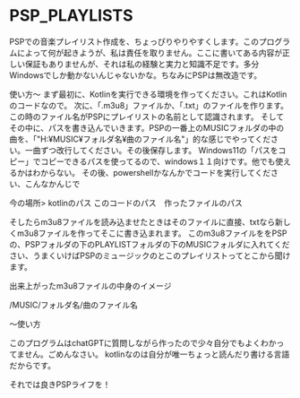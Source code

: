 # PSP_PLAYLISTS
PSPでの音楽プレイリスト作成を、ちょっぴりやりやすくします。このプログラムによって何が起きようが、私は責任を取りません。ここに書いてある内容が正しい保証もありませんが、それは私の経験と実力と知識不足です。多分Windowsでしか動かないんじゃないかな。ちなみにPSPは無改造です。


使い方〜
まず最初に、Kotlinを実行できる環境を作ってください。これはKotlinのコードなので。
次に、「.m3u8」ファイルか、「.txt」のファイルを作ります。この時のファイル名がPSPにプレイリストの名前として認識されます。
そしてその中に、パスを書き込んでいきます。PSPの一番上のMUSICフォルダの中の曲を、「"H:¥MUSIC¥フォルダ名¥曲のファイル名"」的な感じでやってください。一曲ずつ改行してください。その後保存します。
Windows11の「パスをコピー」でコピーできるパスを使ってるので、windows１１向けです。他でも使えるかはわからない。
その後、powershellかなんかでコードを実行してください、こんなかんじで

今の場所> kotlinのパス このコードのパス　作ったファイルのパス

そしたらm3u8ファイルを読み込ませたときはそのファイルに直接、txtなら新しくm3u8ファイルを作ってそこに書き込まれます。
このm3u8ファイルををPSPの、PSPフォルダの下のPLAYLISTフォルダの下のMUSICフォルダに入れてください、うまくいけばPSPのミュージックのとこのプレイリストってとこから聞けます。

出来上がったm3u8ファイルの中身のイメージ

/MUSIC/フォルダ名/曲のファイル名



〜使い方

このプログラムはchatGPTに質問しながら作ったので少々自分でもよくわかってません。ごめんなさい。
kotlinなのは自分が唯一ちょっと読んだり書ける言語だからです。

それでは良きPSPライフを！




